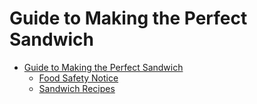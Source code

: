 # Guide to Making the Perfect Sandwich

-   [Guide to Making the Perfect Sandwich](../topics/perfect-sandwich.md)
    -   [Food Safety Notice](../topics/safety-notice.md)
    -   [Sandwich Recipes](../topics/recipe-variations.md)

